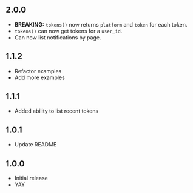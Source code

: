 ## 2.0.0

* **BREAKING:** `tokens()` now returns `platform` and `token` for each token.
* `tokens()` can now get tokens for a `user_id`.
* Can now list notifications by page.

## 1.1.2

* Refactor examples
* Add more examples

## 1.1.1

* Added ability to list recent tokens

## 1.0.1

* Update README

## 1.0.0

* Initial release
* YAY
